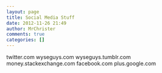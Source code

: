 ```yaml
---
layout: page
title: Social Media Stuff
date: 2012-11-26 21:49
author: MrChrister
comments: true
categories: []
---
```

twitter.com
wyseguys.com
wyseguys.tumblr.com
money.stackexchange.com
facebook.com
plus.google.com
